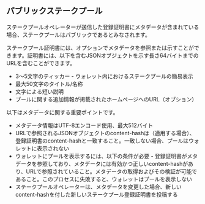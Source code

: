 ## パブリックステークプール

ステークプールオペレーターが送信した登録証明書にメタデータが含まれている場合、ステークプールはパブリックであるとみなされます。

ステークプール証明書には、オプションでメタデータを参照または示すことができます。証明書には、以下を含むJSONオブジェクトを示す長さ64バイトまでのURLを含むことができます。

* 3～5文字のティッカー - ウォレット内におけるステークプールの簡易表示
* 最大50文字のタイトル/名称
* 文字による短い説明
* プールに関する追加情報が掲載されたホームページへのURL（オプション）

以下はメタデータに関する重要ポイントです。

* メタデータ情報はUTF-8エンコード使用、最大512バイト
* URLで参照されるJSONオブジェクトのcontent-hashは（適用する場合）、登録証明書のcontent-hashと一致すること。一致しない場合、プールはウォレットに表示されない
* ウォレットにプールを表示するには、以下の条件が必要 - 登録証明書がメタデータを参照しており、メタデータには有効かつ正しいcontent-hashがあり、URLで参照されていること。メタデータの取得およびその検証が可能であること。このプロセスに失敗すると、ウォレットはプールを表示しない
* ステークプールオペレーターは、メタデータを変更した場合、新しいcontent-hashを付した新しいステークプール登録証明書を投稿する
